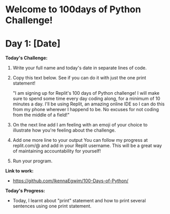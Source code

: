 # Welcome to 100days of Python Challenge!

# Day 1: [Date]


**Today's Challenge:** 
1.  Write your full name and today's date in separate lines of code.
2.  Copy this text below. See if you can do it with just the one print statement!

    "I am signing up for Replit's 100 days of Python challenge!
     I will make sure to spend some time every day coding along, for a minimum of 10 minutes a day. I'll be using Replit, an amazing online IDE so I can do this from my phone wherever I happend to be. No excuses for not coding from the middle of a field!"
3.  On the next line add I am feeling with an emoji of your choice to illustrate how you're feeling about the challenge.
4.  Add one more line to your output You can follow my progress at replit.com/@ and add in your Replit username. This will be a great way of maintaining accountability for yourself!
5.  Run your program.    

**Link to work:** 
-   https://github.com/IkennaEgwim/100-Days-of-Python/

**Today's Progress:** 
- Today, I learnt about "print" statement and how to print several sentences using one print statement.






